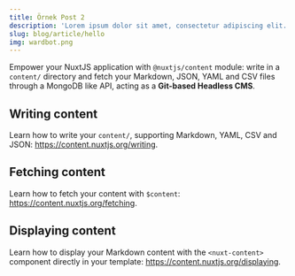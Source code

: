 ```yaml
---
title: Örnek Post 2
description: 'Lorem ipsum dolor sit amet, consectetur adipiscing elit. Nullam tincidunt magna quis vestibulum porttitor. Maecenas fermentum ante ultrices velit sagittis, euismod iaculis leo bibendum.'
slug: blog/article/hello
img: wardbot.png
---
```


Empower your NuxtJS application with `@nuxtjs/content` module: write in a `content/` directory and fetch your Markdown, JSON, YAML and CSV files through a MongoDB like API, acting as a **Git-based Headless CMS**.

## Writing content

Learn how to write your `content/`, supporting Markdown, YAML, CSV and JSON: https://content.nuxtjs.org/writing.

## Fetching content

Learn how to fetch your content with `$content`: https://content.nuxtjs.org/fetching.

## Displaying content

Learn how to display your Markdown content with the `<nuxt-content>` component directly in your template: https://content.nuxtjs.org/displaying.